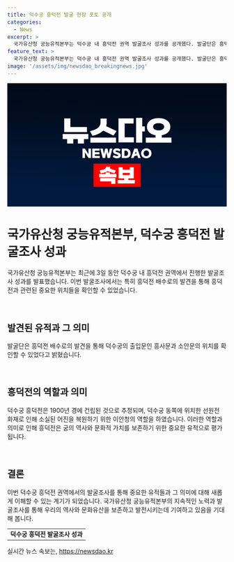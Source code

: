```yaml
---
title: 덕수궁 흥덕전 발굴 현장 포토 공개
categories:
  - News
excerpt: >
  국가유산청 궁능유적본부는 덕수궁 내 흥덕전 권역 발굴조사 성과를 공개했다. 발굴단은 흥덕전 배수로 발견으로 출입문인 흥사문과 소안문 위치를 확인했다. 흥덕전은 1900년경 건립된 것으로 추정되고 선원전 화재로 소실된 어진을 복원하기 위한 역할을 했다.
feature_text: >
  국가유산청 궁능유적본부는 덕수궁 내 흥덕전 권역 발굴조사 성과를 공개했다. 발굴단은 흥덕전 배수로 발견으로 출입문인 흥사문과 소안문 위치를 확인했다. 흥덕전은 1900년경 건립된 것으로 추정되고 선원전 화재로 소실된 어진을 복원하기 위한 역할을 했다.
image: '/assets/img/newsdao_breakingnews.jpg'
---
```


<p><img src="/assets/img/newsdao_breakingnews.jpg" alt="firstkoreanews 속보" /></p>

<h1 data-ke-size="size26">국가유산청 궁능유적본부, 덕수궁 흥덕전 발굴조사 성과</h1>

<p>국가유산청 궁능유적본부는 최근에 3일 동안 덕수궁 내 흥덕전 권역에서 진행한 발굴조사 성과를 발표했습니다. 이번 발굴조사에서는 특히 흥덕전 배수로의 발견을 통해 흥덕전과 관련된 중요한 위치들을 확인할 수 있었습니다. </p>

<p data-ke-size="size16">&nbsp;</p>

<h2 data-ke-size="size24">발견된 유적과 그 의미</h2>

<p>발굴단은 흥덕전 배수로의 발견을 통해 덕수궁의 출입문인 흥사문과 소안문의 위치를 확인할 수 있었다고 밝혔습니다.</p>

<p data-ke-size="size16">&nbsp;</p>

<h2 data-ke-size="size24">흥덕전의 역할과 의미</h2>

<p>덕수궁 흥덕전은 1900년 경에 건립된 것으로 추정되며, 덕수궁 동쪽에 위치한 선원전 화재로 인해 소실된 어진을 복원하기 위한 이안청의 역할을 하였습니다. 이러한 역할과 의미로 인해 흥덕전은 궁의 역사와 문화적 가치를 보존하기 위한 중요한 유적으로 평가됩니다.</p>

<p data-ke-size="size16">&nbsp;</p>

<h2 data-ke-size="size24">결론</h2>

<p>이번 덕수궁 흥덕전 권역에서의 발굴조사를 통해 중요한 유적들과 그 의미에 대해 새롭게 이해할 수 있는 계기가 되었습니다. 국가유산청 궁능유적본부의 지속적인 노력과 발굴조사를 통해 우리의 역사와 문화유산을 보존하고 발전시키는데 기여하고 있음을 기대해 봅니다.</p>

<table>
  <tr>
    <td style="text-align: center; height: 17px;"><b>덕수궁 흥덕전 발굴조사 성과</b></td>
  </tr>
</table>
실시간 뉴스 속보는, <a href="https://newsdao.kr" rel="dofollow">https://newsdao.kr</a>


